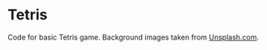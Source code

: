 # Tetris
Code for basic Tetris game. Background images taken from [Unsplash.com](https://unsplash.com).
